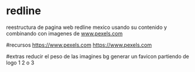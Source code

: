 # redline
reestructura de pagina web redline mexico usando su contenido y combinando con imagenes de www.pexels.com

#recursos
https://www.pexels.com
https://www.pexels.com

#extras
reducir el peso de las imagines bg
generar un favicon partiendo de logo 1 2 o 3
